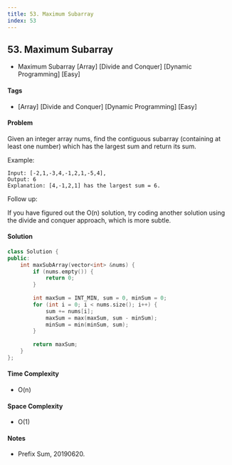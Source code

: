 ```yaml
---
title: 53. Maximum Subarray
index: 53
---
```


## 53. Maximum Subarray
- Maximum Subarray [Array] [Divide and Conquer] [Dynamic Programming] [Easy]

#### Tags
- [Array] [Divide and Conquer] [Dynamic Programming] [Easy]

#### Problem
Given an integer array nums, find the contiguous subarray (containing at least one number) which has the largest sum and return its sum.

Example:

    Input: [-2,1,-3,4,-1,2,1,-5,4],
    Output: 6
    Explanation: [4,-1,2,1] has the largest sum = 6.

Follow up:

If you have figured out the O(n) solution, try coding another solution using the divide and conquer approach, which is more subtle.

#### Solution
``` C++
class Solution {
public:
    int maxSubArray(vector<int> &nums) {
        if (nums.empty()) {
            return 0;
        }
        
        int maxSum = INT_MIN, sum = 0, minSum = 0;
        for (int i = 0; i < nums.size(); i++) {
            sum += nums[i];
            maxSum = max(maxSum, sum - minSum);
            minSum = min(minSum, sum);
        }
        
        return maxSum;
    }
};
```

#### Time Complexity
- O(n)

#### Space Complexity
- O(1)

#### Notes
- Prefix Sum, 20190620.
